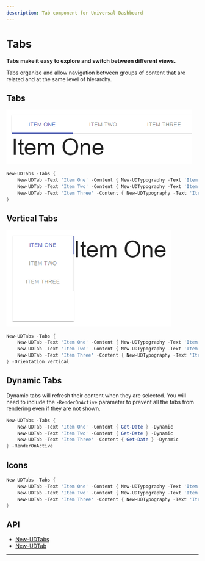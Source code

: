 ```yaml
---
description: Tab component for Universal Dashboard
---
```


# Tabs

**Tabs make it easy to explore and switch between different views.**

Tabs organize and allow navigation between groups of content that are related and at the same level of hierarchy.

## Tabs

![](<../../../../.gitbook/assets/image (72).png>)

```powershell
New-UDTabs -Tabs {
    New-UDTab -Text 'Item One' -Content { New-UDTypography -Text 'Item One' -Variant 'h2' }
    New-UDTab -Text 'Item Two' -Content { New-UDTypography -Text 'Item Two' -Variant 'h2' }
    New-UDTab -Text 'Item Three' -Content { New-UDTypography -Text 'Item Three' -Variant 'h2' }
}
```

## Vertical Tabs

![](<../../../../.gitbook/assets/image (73).png>)

```powershell
New-UDTabs -Tabs {
    New-UDTab -Text 'Item One' -Content { New-UDTypography -Text 'Item One' -Variant 'h2' }
    New-UDTab -Text 'Item Two' -Content { New-UDTypography -Text 'Item Two' -Variant 'h2' }
    New-UDTab -Text 'Item Three' -Content { New-UDTypography -Text 'Item Three' -Variant 'h2' }
} -Orientation vertical
```

## Dynamic Tabs

Dynamic tabs will refresh their content when they are selected. You will need to include the `-RenderOnActive` parameter to prevent all the tabs from rendering even if they are not shown.

```powershell
New-UDTabs -Tabs {
    New-UDTab -Text 'Item One' -Content { Get-Date } -Dynamic
    New-UDTab -Text 'Item Two' -Content { Get-Date } -Dynamic
    New-UDTab -Text 'Item Three' -Content { Get-Date } -Dynamic
} -RenderOnActive
```

## Icons

```powershell
New-UDTabs -Tabs {
    New-UDTab -Text 'Item One' -Content { New-UDTypography -Text 'Item One' -Variant 'h2' } -Icon (New-UDIcon -Icon Users)
    New-UDTab -Text 'Item Two' -Content { New-UDTypography -Text 'Item Two' -Variant 'h2' } -Icon (New-UDIcon -Icon Desktop)
    New-UDTab -Text 'Item Three' -Content { New-UDTypography -Text 'Item Three' -Variant 'h2' } -Icon (New-UDIcon -Icon Exclamation)
}
```

## API

* [New-UDTabs](https://github.com/ironmansoftware/universal-docs/blob/master/cmdlets/New-UDStepper.txt)
* [New-UDTab](https://github.com/ironmansoftware/universal-docs/blob/master/cmdlets/New-UDTab.txt)

****
